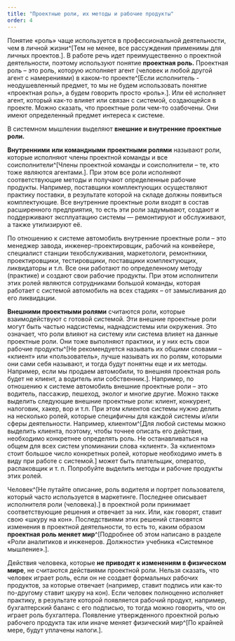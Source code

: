 ```yaml
---
title: "Проектные роли, их методы и рабочие продукты"
order: 4
---
```




Понятие «роль» чаще используется в профессиональной деятельности, чем в личной жизни^[Тем не менее, все рассуждения применимы для личных проектов.]. В работе речь идет преимущественно о проектной деятельности, поэтому используют понятие **проектная роль.** Проектная роль – это роль, которую исполняет агент (человек и любой другой агент с намерениями) в каком-то проекте^[Если исполнитель - неодушевленный предмет, то мы не будем использовать понятие «проектная роль», а будем говорить просто «роль».]. Или её исполняет агент, который как-то влияет или связан с системой, создающейся в проекте. Можно сказать, что проектные роли чем-то озабочены. Они имеют определенный предмет интереса к системе.

В системном мышлении выделяют **внешние и внутренние проектные роли.**

**Внутренними** **или командными** **проектными ролями** называют роли, которые исполняют члены проектной команды и все соисполнители^[Члены проектной команды и соисполнители – те, кто тоже являются агентами.]. При этом все роли исполняют соответствующие методы и получают определенные рабочие продукты. Например, поставщики комплектующих осуществляют практику поставки, в результате которой на складе должны появиться комплектующие. Все внутренние проектные роли входят в состав расширенного предприятия, то есть эти роли задумывают, создают и поддерживают эксплуатацию системы — ремонтируют и обслуживают, а также утилизируют её.

По отношению к системе автомобиль внутренние проектные роли – это менеджер завода, инженер-проектировщик, рабочий на конвейере, специалист станции техобслуживания, маркетологи, ремонтники, проектировщики, тестировщики, поставщики комплектующих, ликвидаторы и т.п. Все они работают по определенному методу (практике) и создают свои рабочие продукты. При этом исполнители этих ролей являются сотрудниками большой команды, которая работает с системой автомобиль на всех стадиях – от замысливания до его ликвидации.

**Внешними проектными ролями** считаются роли, которые взаимодействуют с готовой системой. Эти внешние проектные роли могут быть частью надсистемы, наднадсистемы или окружения. Это означает, что роли влияют на систему или система влияет на данные проектные роли. Они тоже выполняют практики, и у них есть свои рабочие продукты^[Не рекомендуется называть их общими словами – «клиент» или «пользователь», лучше называть их по ролям, которыми они сами себя называют, и тогда будут понятны еще и их методы. Например, если мы продаем автомобили, то внешняя проектная роль будет не клиент, а водитель или собственник.]. Например, по отношению к системе автомобиль внешние проектные роли – это водитель, пассажир, пешеход, эколог и многие другие. Можно также выделить следующие внешние проектные роли: клиент, конкурент, налоговик, хакер, вор и т.п. При этом клиентов системы нужно делить на несколько ролей, которые специфичны для каждой системы и/или сферы деятельности. Например, клиентом^[Для любой системы можно выделить клиента, поэтому, чтобы точнее описать его действия, необходимо конкретнее определять роль. Не останавливаться на общем для всех систем упоминании слова «клиент». За «клиентом» стоит большое число конкретных ролей, которые необходимо иметь в виду при работе с системой.] может быть плательщик, оператор, распаковщик и т. п. Попробуйте выделить методы и рабочие продукты этих ролей.

Человек^[Не путайте описание, роль водителя и портрет пользователя, который часто используется в маркетинге. Последнее описывает исполнителя роли (человека).] в проектной роли принимает соответствующие решения и отвечает за них. Или, как говорят, ставит свою «шкуру на кон». Последствиями этих решений становятся изменения в проектной деятельности, то есть то, каким образом **проектная роль меняет мир**^[Подробнее об этом написано в разделе «Роли аналитиков и инженеров. Должности» учебника «Системное мышление».].

Действия человека, которые **не приводят к изменениям в физическом мире**, не считаются действиями проектной роли. Нельзя сказать, что человек играет роль, если он не создает формальных рабочих продуктов, за которые отвечает (например, ставит подпись или как-то по-другому ставит шкуру на кон). Если человек полноценно исполняет практику, в результате которой появляется рабочий продукт, например, бухгалтерский баланс с его подписью, то тогда можно говорить, что он играет роль бухгалтера. Появление утвержденного проектной ролью рабочего продукта так или иначе меняет физический мир^[По крайней мере, будут уплачены налоги.].


